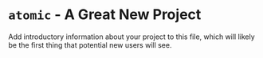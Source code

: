 <!-- README.md created by 'bpt new' -->
# `atomic` - A Great New Project

Add introductory information about your project to this file, which will likely
be the first thing that potential new users will see.
